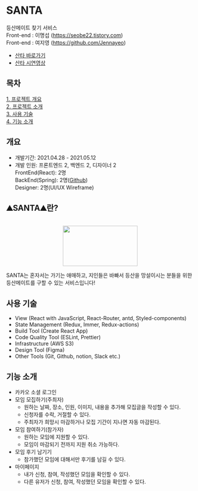 # SANTA
 등산메이트 찾기 서비스
<br /> Front-end : 이명섭 (https://seobe22.tistory.com)<br />
Front-end : 여지영 (https://github.com/Jennayeo)
- <a href="http://www.santa-mountain.com"> 산타 바로가기 </a> <br />
- <a href="https://youtu.be/jELf9Zxg8Ss"> 산타 시연영상 </a>

## 목차
[1. 프로젝트 개요](#개요)<br />
[2. 프로젝트 소개](#⛰SANTA⛰란?)<br />
[3. 사용 기술](#사용-기술)<br />
[4. 기능 소개](#기능-소개)<br />


## 개요
- 개발기간: 2021.04.28 - 2021.05.12 <br />
- 개발 인원: 프론트엔드 2, 백엔드 2, 디자이너 2 <br />
  FrontEnd(React): 2명 <br />
  BackEnd(Spring): 2명(<a href="https://github.com/bigduk88/SANTA">Github</a>) <br />
  Designer: 2명(UI/UX Wireframe) <br />


## ⛰SANTA⛰란?
<p align="center">
    <br />
<img width="200px" height="108px" src="https://user-images.githubusercontent.com/79817557/119305735-194bf980-bca4-11eb-8c08-481ae336867c.png" />
</p>

<p>SANTA는 혼자서는 가기는 애매하고, 지인들은 바빠서 등산을 망설이시는 분들을 위한 등산메이트를 구할 수 있는 서비스입니다!</p>



## 사용 기술
- View (React with JavaScript, React-Router, antd, Styled-components)
- State Management (Redux, Immer, Redux-actions)
- Build Tool (Create React App)
- Code Quality Tool (ESLint, Prettier)
- Infrastructure (AWS S3)
- Design Tool (Figma)
- Other Tools (Git, Github, notion, Slack etc.)


## 기능 소개
+ 카카오 소셜 로그인
+ 모임 모집하기(주최자)
  + 원하는 날짜, 장소, 인원, 이미지, 내용을 추가해 모집글을 작성할 수 있다.
  + 신청자를 수락, 거절할 수 있다.
  + 주최자가 희망시 마감하거나 모집 기간이 지나면 자동 마감된다.
+ 모임 참여하기(참가자)
  + 원하는 모임에 지원할 수 있다.
  + 모임이 마감되기 전까지 지원 취소 가능하다.
+ 모임 후기 남기기
  + 참가했던 모임에 대해서만 후기를 남길 수 있다.
+ 마이페이지
  + 내가 신청, 참여, 작성했던 모임을 확인할 수 있다.
  + 다른 유저가 신청, 참여, 작성했던 모임을 확인할 수 있다.
